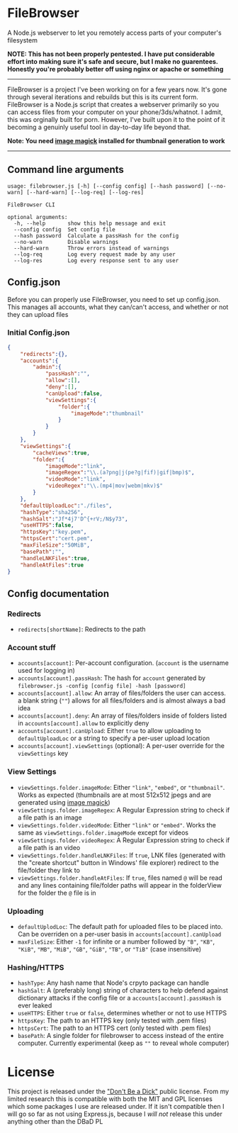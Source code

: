 # FileBrowser
A Node.js webserver to let you remotely access parts of your computer's filesystem

**NOTE: This has not been properly pentested. I have put considerable effort into making sure it's safe and secure, but I make no guarentees. Honestly you're probably better off using nginx or apache or something**

---

FileBrowser is a project I've been working on for a few years now. It's gone through several iterations and rebuilds but this is its current form. FileBrowser is a Node.js script that creates a webserver primarily so you can access files from your computer on your phone/3ds/whatnot. I admit, this was orginally built for porn. However, I've built upon it to the point of it becoming a genuinly useful tool in day-to-day life beyond that.

**Note: You need [image magick](https://www.imagemagick.org/) installed for thumbnail generation to work**

---

## Command line arguments

```
usage: filebrowser.js [-h] [--config config] [--hash password] [--no-warn] [--hard-warn] [--log-req] [--log-res]

FileBrowser CLI

optional arguments:
  -h, --help       show this help message and exit
  --config config  Set config file
  --hash password  Calculate a passHash for the config
  --no-warn        Disable warnings
  --hard-warn      Throw errors instead of warnings
  --log-req        Log every request made by any user
  --log-res        Log every response sent to any user
```

## Config.json

Before you can properly use FileBrowser, you need to set up config.json. This manages all accounts, what they can/can't access, and whether or not they can upload files

### Initial Config.json

```JSON
{
	"redirects":{},
	"accounts":{
		"admin":{
			"passHash":"",
			"allow":[],
			"deny":[],
			"canUpload":false,
			"viewSettings":{
				"folder":{
					"imageMode":"thumbnail"
				}
			}
		}
	},
	"viewSettings":{
		"cacheViews":true,
		"folder":{
			"imageMode":"link",
			"imageRegex":"\\.(a?png|j(pe?g|fif)|gif|bmp)$",
			"videoMode":"link",
			"videoRegex":"\\.(mp4|mov|webm|mkv)$"
		}
	},
	"defaultUploadLoc":"./files",
	"hashType":"sha256",
	"hashSalt":"Jf*4j7'D^{+rV;/N$y73",
	"useHTTPS":false,
	"httpsKey":"key.pem",
	"httpsCert":"cert.pem",
	"maxFileSize":"50MiB",
	"basePath":"",
	"handleLNKFiles":true,
	"handleAtFiles":true
}

```

## Config documentation

### Redirects

- `redirects[shortName]`: Redirects to the path

### Account stuff

- `accounts[account]`: Per-account configuration. (`account` is the username used for logging in)
- `accounts[account].passHash`: The hash for `account` generated by `filebrowser.js -config [config file] -hash [password]`
- `accounts[account].allow`: An array of files/folders the user can access. a blank string (`""`) allows for all files/folders and is almost always a bad idea
- `accounts[account].deny`: An array of files/folders inside of folders listed in `accounts[account].allow` to explicitly deny
- `accounts[account].canUpload`: Either `true` to allow uploading to `defaultUploadLoc` or a string to specify a per-user upload location
- `accounts[account].viewSettings` (optional): A per-user override for the `viewSettings` key

### View Settings

- `viewSettings.folder.imageMode`: Either `"link"`, `"embed"`, or `"thumbnail"`. Works as expected (thumbnails are at most 512x512 jpegs and are generated using [image magick](https://www.imagemagick.org/))
- `viewSettings.folder.imageRegex`: A Regular Expression string to check if a file path is an image
- `viewSettings.folder.videoMode`: Either `"link"` or `"embed"`. Works the same as `viewSettings.folder.imageMode` except for videos
- `viewSettings.folder.videoRegex`: A Regular Expression string to check if a file path is an video
- `viewSettings.folder.handleLNKFiles`: If `true`, LNK files (generated with the "create shortcut" button in Windows' file explorer) redirect to the file/folder they link to
- `viewSettings.folder.handleAtFiles`: If `true`, files named `@` will be read and any lines containing file/folder paths will appear in the folderView for the folder the `@` file is in

### Uploading

- `defaultUplodLoc`: The default path for uploaded files to be placed into. Can be overriden on a per-user basis in `accounts[account].canUpload`
- `maxFileSize`: Either `-1` for infinite or a number followed by `"B"`, `"KB"`, `"KiB"`, `"MB"`, `"MiB"`, `"GB"`, `"GiB"`, `"TB"`, or `"TiB"` (case insensitive)

### Hashing/HTTPS

- `hashType`: Any hash name that Node's crpyto package can handle
- `hashSalt`: A (preferably long) string of characters to help defend against dictionary attacks if the config file or a `accounts[account].passHash` is ever leaked
- `useHTTPS`: Either `true` or `false`, determines whether or not to use HTTPS
- `httpsKey`: The path to an HTTPS key (only tested with .pem files)
- `httpsCert`: The path to an HTTPS cert (only tested with .pem files)
- `basePath`: A single folder for filebrowser to access instead of the entire computer. Currently experimental (keep as `""` to reveal whole computer)


# License

This project is released under the ["Don't Be a Dick"](https://dbad-license.org) public license. From my limited research this is compatible with both the MIT and GPL licenses which some packages I use are released under. If it isn't compatible then I will go so far as not using Express.js, because I *will not* release this under anything other than the DBaD PL
